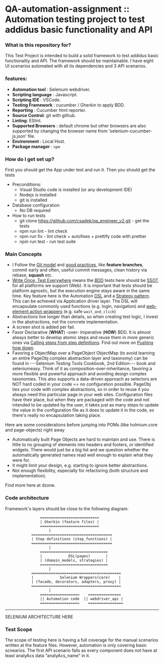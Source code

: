 # QA-automation-assignment :: Automation testing project to test addidus basic functionality and API

### What is this repository for? ###

This Test Project is intended to build a solid framework to test addidus basic functionality and API.
The framework should be maintainable. I have eight UI scenarios automated with all its dependencies and 3 API scenarios.

### features:
* **Automation tool** : Selenium webdriver.
* **Scripting language** : Javascript.
* **Scripting IDE** : VSCode.
* **Testing Framework** : cucumber / Gherkin to apply BDD.
* **Reporting** : Cucumber html reporter.
* **Source Control**: git with github.
* **Linting**: ESlint.
* **Supported Browsers** : default chrome but other browsers are also supported by changing the browser name from 'selenium-cucumber-js.json' file.
* **Environment** : Local Host.
* **Package manager**  : `npm`

### How do I get set up? ###

First you should get the App under test and run it. Then you should get the tests
* Preconditions:
	- Visual Studio code is installed (or any development IDE)
	- Nodejs is installed
	- git is installed
* Database configuration
	- No DB required
* How to run tests
	-  git clone https://github.com/csadek/qa_engineer_v2.git - get the tests
	- npm run lint - lint check
	- npm run fix - lint check + autofixes + prettify code with prettier
	- npm run test - run test suite

### Main Concepts ###

*	I Follow the [Git model](http://nvie.com/posts/a-successful-git-branching-model/) and [good practices](https://sethrobertson.github.io/GitBestPractices/), like **feature branches**, commit early and often, useful commit messages, clean history via rebase, **squash** etc.
*  [Write Once, Test Everywhere](http://electronicdesign.com/embedded/java-write-once-test-everywhere) means the [BDD](https://en.wikipedia.org/wiki/Behavior-driven_development) tests here should be [SSOT](https://en.wikipedia.org/wiki/Single_source_of_truth) for all platforms we support (Web). It is important that tests should be platform agnostic, but the execution engine stays aware in the same time. Key feature here is the Automation [DSL](http://martinfowler.com/books/dsl.html) and a [Strategy pattern](https://gist.github.com/atsuya046/8534620). This can be achieved via Application driver layer. The DSL will encapsulate commonly used functions (e.g. login, navigation) and [web-element action wrappers]() (e.g. safe `wait_and_click`)
*	Abstractions live longer than details, so when creating test logic, I invest in the abstractions, not the concrete implementation.
*	A screen shot is added per fail.
*   Favor Declarative (**WHAT**) -over- Imperative (**HOW**) BDD. It is almost always better to develop atomic steps and reuse them in more generic ones via [Calling steps from step definitions](https://github.com/cucumber/cucumber/wiki/Calling-Steps-from-Step-Definitions). Find out more on [Pushing how down](http://www.marcusoft.net/2013/04/PushTheHowDown.html).
*	Favoring a ObjectMap over a PageObject ObjectMap (to avoid learning an entire PageObj complex abstraction layer and taxonomy) can be found in ---Selenium Testing Tools Cookbook, 2nd Edition--- book and seleniumeasy. Think of it as composition-over-inheritance, favoring a more flexible and powerful approach and avoiding design complex taxonomies. This also supports a data-driven approach as selectors are NOT hard coded in your code == no configuration possible. PageObj ties your code with complex abstractions, so in order to reuse it you always need this particular page in your web sites. Configuration files have their place, but when they are packaged with the code and not intended to be updated by the user, it takes just as many steps to update the value in the configuration file as it does to update it in the code, so there's really no encapsulation taking place. 

Here are some considerations before jumping into POMs (like holmium.core and page-objects) right away

*	Automatically built Page Objects are hard to maintain and use. There is little to no grouping of elements into headers and footers, or identified widgets. There would just be a big list and we question whether the automatically generated names read well enough to explain what they were for.
*	It might limit your design, e.g. starting to ignore better abstractions.
*	Not enough flexibility, especially for refactoring (both structure and implementation).

Find more here at dzone.

### Code architecture ###
Framework's layers should be close to the following diagram:
```
				===========================
				| Gherkin (feature files) |
				===========================
					|
			=====================================
			| Step definitions (step_functions) |
			=====================================
					|
				===============================
				|            DSL(pages)       |
				| (domain_models, strategies) |
				===============================
					|
			=========================================
			|            Selenium Wrappers(core)    |
			| (facade, decorators, adapters, proxy) |
			=========================================
					|
				==================    ===============
				|| Automation code  || webdriver_api |
				==================    ================
```
_________________________________________________________________
SELENIUM ARCHITECTURE HERE

### Test Scope

The scope of testing here is having a full coverage for the manual scenarios written at the feature files. However, automation is only covering basic scnearios. The first API scenario fails as every component does not have at least analyAcs data “analyAcs_name” in it.